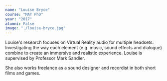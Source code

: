 ```yaml
---
name: "Louise Bryce"
course: "MAT PhD"
year: "2017"
alumni: False
image: "./louise-bryce.jpg"
---
```

Louise's research focuses on Virtual Reality audio for multiple headsets. Investigating the way each element (e.g. music, sound effects and dialogue) combine to create an immersive and realistic experience.  Louise is supervised by Professor Mark Sandler.

She also works freelance as a sound designer and recordist in both short films and games. 

